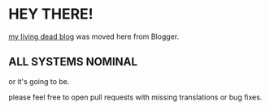 # HEY THERE!

[my living dead blog](https://sad.st) was moved here from Blogger.

## ALL SYSTEMS NOMINAL

or it's going to be.

please feel free to open pull requests with missing translations or bug fixes.
